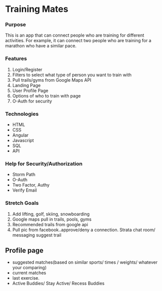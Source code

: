# Training Mates


### Purpose

This is an app that can connect people who are training for different activities. For example, it can connect two people who are training for a marathon who have a similar pace.


### Features

1. Login/Register
2. Filters to select what type of person you want to train with
3. Pull trails/gyms from Google Maps API
4. Landing Page
5. User Profile Page
6. Options of who to train with page
7. O-Auth for security


### Technologies

* HTML
* CSS
* Angular
* Javascript
* SQL
* API


### Help for Security/Authorization 

* Storm Path
* O-Auth
* Two Factor, Authy
* Verify Email


### Stretch Goals

1. Add lifting, golf, skiing, snowboarding
2. Google maps pull in trails, pools, gyms
3. Recommended trails from google api
4. Pull pic from facebook..approve/deny a connection.
Strata
chat room/ messaging
suggest trail


## Profile page
- suggested matches(based on similar sports/ times / weights/ whatever your comparing)
- current matches
- last exercise.
- Active Buddies/ Stay Active/ Recess Buddies


